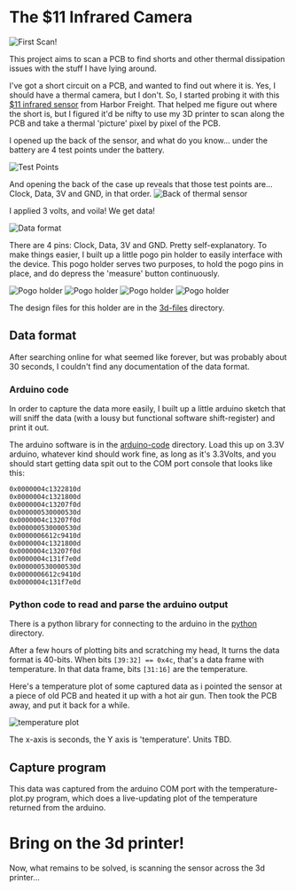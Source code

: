 # The $11 Infrared Camera
![First Scan!](images/heatmap.jpeg)

This project aims to scan a PCB to find shorts and other thermal dissipation issues with the stuff I have lying around.

I've got a short circuit on a PCB, and wanted to find out where it is.  Yes, I should have a thermal camera, but I don't.  So, I started probing it with this [$11 infrared sensor](https://www.harborfreight.com/non-contact-pocket-thermometer-93983.html) from Harbor Freight.   That helped me figure out where the short is, but I figured it'd be nifty to use my 3D printer to scan along the PCB and take a thermal 'picture' pixel by pixel of the PCB. 

I opened up the back of the sensor, and what do you know... under the battery are 4 test points under the battery.  

![Test Points](images/testpoints.jpg)

And opening the back of the case up reveals that those test points are...  Clock, Data, 3V and GND, in that order.
![Back of thermal sensor](images/battery-contacts.jpg)

I applied 3 volts, and voila!  We get data!

![Data format](images/data-capture.jpg)

There are 4 pins:  Clock, Data, 3V and GND.  Pretty self-explanatory.  To make things easier, I built up a little pogo pin holder to easily interface with the device.    This pogo holder serves two purposes, to hold the pogo pins in place, and do depress the 'measure' button continuously.

![Pogo holder](images/pogo-holder-cad.jpg)
![Pogo holder](images/pogo-holder1.jpg)
![Pogo holder](images/pogo-holder2.jpg)
![Pogo holder](images/pogo-holder3.jpg)

The design files for this holder are in the [3d-files](3d-files) directory.

## Data format
After searching online for what seemed like forever, but was probably about 30 seconds, I couldn't find any documentation of the data format.  

### Arduino code
In order to capture the data more easily, I built up a little arduino sketch that will sniff the data (with a lousy but functional software shift-register) and print it out.

The arduino software is in the [arduino-code](arduino-code) directory.  Load this up on 3.3V arduino, whatever kind should work fine, as long as it's 3.3Volts, and you should start getting data spit out to the COM port console that looks like this:

```
0x0000004c1322810d
0x0000004c1321800d
0x0000004c13207f0d
0x000000530000530d
0x0000004c13207f0d
0x000000530000530d
0x0000006612c9410d
0x0000004c1321800d
0x0000004c13207f0d
0x0000004c131f7e0d
0x000000530000530d
0x0000006612c9410d
0x0000004c131f7e0d
```

### Python code to read and parse the arduino output
There is a python library for connecting to the arduino in the [python](python) directory.

After a few hours of plotting bits and scratching my head, It turns the data format is 40-bits.  When bits `[39:32] == 0x4c`, that's a data frame with temperature.  In that data frame, bits `[31:16]` are the temperature.  

Here's a temperature plot of some captured data as i pointed the sensor at a piece of old PCB and heated it up with a hot air gun.  Then took the PCB away, and put it back for a while.

![temperature plot](images/temperature-plot.jpg)

The x-axis is seconds, the Y axis is 'temperature'.  Units TBD.

## Capture program
This data was captured from the arduino COM port with the temperature-plot.py program, which does a live-updating plot of the temperature returned from the arduino.

# Bring on the 3d printer!
Now, what remains to be solved, is scanning the sensor across the 3d printer...
